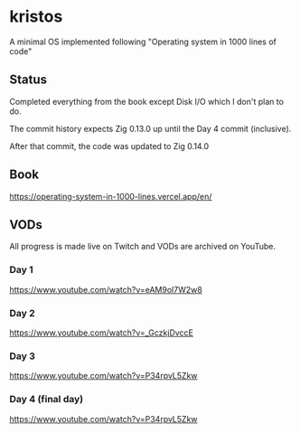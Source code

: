 # kristos
A minimal OS implemented following "Operating system in 1000 lines of code"


## Status
Completed everything from the book except Disk I/O which I don't plan to do.

The commit history expects Zig 0.13.0 up until the Day 4 commit (inclusive).

After that commit, the code was updated to Zig 0.14.0

## Book
https://operating-system-in-1000-lines.vercel.app/en/


## VODs
All progress is made live on Twitch and VODs are archived on YouTube.

### Day 1
https://www.youtube.com/watch?v=eAM9ol7W2w8

### Day 2
https://www.youtube.com/watch?v=_GczkjDvccE

### Day 3
https://www.youtube.com/watch?v=P34rpvL5Zkw

### Day 4 (final day)
https://www.youtube.com/watch?v=P34rpvL5Zkw
